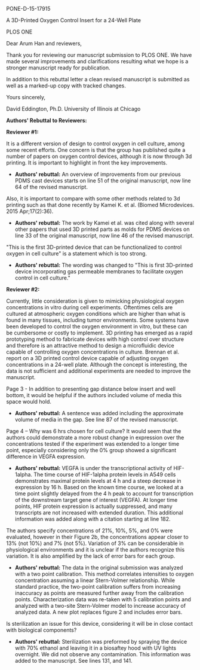 PONE-D-15-17915

A 3D-Printed Oxygen Control Insert for a 24-Well Plate

PLOS ONE


Dear Arum Han and reviewers,

Thank you for reviewing our manuscript submission to PLOS ONE. We have made several improvements and clarifications resulting what we hope is a stronger manuscript ready for publication.

In addition to this rebuttal letter a clean revised manuscript is submitted as well as a marked-up copy with tracked changes. 

Yours sincerely, 

David Eddington, Ph.D.
University of Illinois at Chicago

**Authors' Rebuttal to Reviewers:**

**Reviewer #1:**

It is a different version of design to control oxygen in cell culture, among some recent efforts. One concern is that the group has published quite a number of papers on oxygen control devices, although it is now through 3d printing. It is important to highlight in front the key improvements.

* **Authors' rebuttal:** 
An overview of improvements from our previous PDMS cast devices starts on line 51 of the original manuscript, now line 64 of the revised manuscript.

Also, it is important to compare with some other methods related to 3d printing such as that done recently by Kamei K. et al. (Biomed Microdevices. 2015 Apr;17(2):36). 

* **Authors' rebuttal:** 
The work by Kamei et al. was cited along with several other papers that used 3D printed parts as molds for PDMS devices on line 33 of the original manuscript, now line 46 of the revised manuscript.

"This is the first 3D-printed device that can be functionalized to control oxygen in cell culture" is a statement which is too strong.

* **Authors' rebuttal:** 
The wording was changed to "This is first 3D-printed device incorporating gas permeable membranes to facilitate oxygen control in cell culture."

**Reviewer #2:**

Currently, little consideration is given to mimicking physiological oxygen concentrations in vitro during cell experiments. Oftentimes cells are cultured at atmospheric oxygen conditions which are higher than what is found in many tissues, including tumor environments. Some systems have been developed to control the oxygen environment in vitro, but these can be cumbersome or costly to implement. 3D printing has emerged as a rapid prototyping method to fabricate devices with high control over structure and therefore is an attractive method to design a microfluidic device capable of controlling oxygen concentrations in culture. Brennan et al. report on a 3D printed control device capable of adjusting oxygen concentrations in a 24-well plate. Although the concept is interesting, the data is not sufficient and additional experiments are needed to improve the manuscript. 

Page 3 - In addition to presenting gap distance below insert and well bottom, it would be helpful if the authors included volume of media this space would hold. 

* **Authors' rebuttal:**
A sentence was added including the approximate volume of media in the gap. See line 87 of the revised manuscript.

Page 4 – Why was 6 hrs chosen for cell culture? It would seem that the authors could demonstrate a more robust change in expression over the concentrations tested if the experiment was extended to a longer time point, especially considering only the 0% group showed a significant difference in VEGFA expression.

* **Authors' rebuttal:** 
VEGFA is under the transcriptional activity of HIF-1alpha. The time course of HIF-1alpha protein levels in A549 cells demonstrates maximal protein levels at 4 h and a steep decrease in expression by 16 h. Based on the known time course, we looked at a time point slightly delayed from the 4 h peak to account for transcription of the downstream target gene of interest (VEGFA). At longer time points, HIF protein expression is actually suppressed, and many transcripts are not increased with extended duration. This additional information was added along with a citation starting at line 182.

The authors specify concentrations of 21%, 10%, 5%, and 0% were evaluated, however in their Figure 2b, the concentrations appear closer to 13% (not 10%) and 7% (not 5%). Variation of 3% can be considerable in physiological environments and it is unclear if the authors recognize this variation. It is also amplified by the lack of error bars for each group.

* **Authors' rebuttal:**
The data in the original submission was analyzed with a two point calibration. This method correlates intensities to oxygen concentration assuming a linear Stern-Volmer relationship. While standard practice, the two-point calibration suffers from increasing inaccuracy as points are measured further away from the calibration points. Characterization data was re-taken with 5 calibration points and analyzed with a two-site Stern-Volmer model to increase accuracy of analyzed data. A new plot replaces figure 2 and includes error bars.

Is sterilization an issue for this device, considering it will be in close contact with biological components? 

* **Authors' rebuttal:**
Sterilization was preformed by spraying the device with 70% ethanol and leaving it in a biosaftey hood with UV lights overnight. We did not observe any contamination. This information was added to the manuscript. See lines 131, and 141. 
